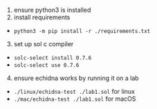 1. ensure python3 is installed
2. install requirements 

- `python3 -m pip install -r ./requirements.txt`
3. set up sol c compiler 

- `solc-select install 0.7.6`
- `solc-select use 0.7.6`
4. ensure echidna works by running it on a lab

- `./linux/echidna-test ./lab1.sol` for linux
- `./mac/echidna-test ./lab1.sol` for macOS
